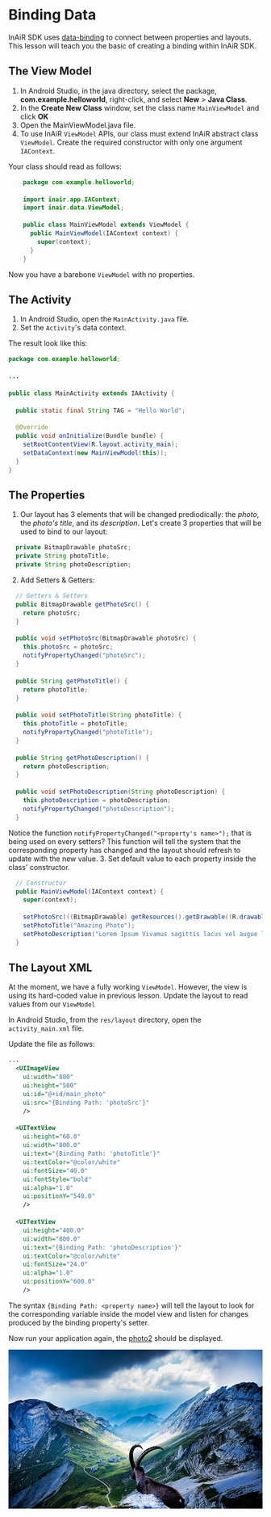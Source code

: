 Binding Data
============

InAiR SDK uses [data-binding](https://msdn.microsoft.com/en-us/library/ms752347%28v=vs.100%29.aspx) to connect between properties and layouts. This lesson will teach you the basic of creating a binding within InAiR SDK.

The View Model
--------------
1. In Android Studio, in the java directory, select the package, __com.example.helloworld__, right-click, and select __New__ > __Java Class__.
2. In the __Create New Class__ window, set the class name `MainViewModel` and click __OK__
3. Open the MainViewModel.java file.
4. To use InAiR `ViewModel` APIs, our class must extend InAiR abstract class `ViewModel`. Create the required constructor with only one argument `IAContext`. 

Your class should read as follows:
```java
    package com.example.helloworld;
    
    import inair.app.IAContext;
    import inair.data.ViewModel;
    
    public class MainViewModel extends ViewModel {
      public MainViewModel(IAContext context) {
        super(context);
      }
    }
```
Now you have a barebone `ViewModel` with no properties. 

The Activity
------------

1. In Android Studio, open the `MainActivity.java` file.
2. Set the `Activity`'s data context. 

The result look like this:

```java
package com.example.helloworld;

...

public class MainActivity extends IAActivity {

  public static final String TAG = "Hello World";

  @Override
  public void onInitialize(Bundle bundle) {
    setRootContentView(R.layout.activity_main);
    setDataContext(new MainViewModel(this));
  }
}
```

The Properties
--------------

1. Our layout has 3 elements that will be changed prediodically: the _photo_, the _photo's title_, and its _description_. Let's create 3 properties that will be used to bind to our layout:
```java
  private BitmapDrawable photoSrc;
  private String photoTitle;
  private String photoDescription;
```
2. Add Setters & Getters:
```java
  // Getters & Setters
  public BitmapDrawable getPhotoSrc() {
    return photoSrc;
  }

  public void setPhotoSrc(BitmapDrawable photoSrc) {
    this.photoSrc = photoSrc;
    notifyPropertyChanged("photoSrc");
  }

  public String getPhotoTitle() {
    return photoTitle;
  }

  public void setPhotoTitle(String photoTitle) {
    this.photoTitle = photoTitle;
    notifyPropertyChanged("photoTitle");
  }

  public String getPhotoDescription() {
    return photoDescription;
  }

  public void setPhotoDescription(String photoDescription) {
    this.photoDescription = photoDescription;
    notifyPropertyChanged("photoDescription");
  }
```
Notice the function `notifyPropertyChanged("<property's name>");` that is being used on every setters? This function will tell the system that the corresponding property has changed and the layout should refresh to update with the new value.
3. Set default value to each property inside the class' constructor.
```java
  // Constructor
  public MainViewModel(IAContext context) {
    super(context);

    setPhotoSrc(((BitmapDrawable) getResources().getDrawable((R.drawable.photo2))));
    setPhotoTitle("Amazing Photo");
    setPhotoDescription("Lorem Ipsum Vivamus sagittis lacus vel augue laoreet rutrum faucibus dolor auctor. Donec sed odio dui.");
  }
```

The Layout XML
--------------

At the moment, we have a fully working `ViewModel`. However, the view is using its hard-coded value in previous lesson. Update the layout to read values from our `ViewModel`

In Android Studio, from the `res/layout` directory, open the `activity_main.xml` file.

Update the file as follows:

```xml
...
  <UIImageView
    ui:width="800"
    ui:height="500"
    ui:id="@+id/main_photo"
    ui:src="{Binding Path: 'photoSrc'}"
    />

  <UITextView
    ui:height="60.0"
    ui:width="800.0"
    ui:text="{Binding Path: 'photoTitle'}"
    ui:textColor="@color/white"
    ui:fontSize="40.0"
    ui:fontStyle="bold"
    ui:alpha="1.0"
    ui:positionY="540.0"
    />

  <UITextView
    ui:height="400.0"
    ui:width="800.0"
    ui:text="{Binding Path: 'photoDescription'}"
    ui:textColor="@color/white"
    ui:fontSize="24.0"
    ui:alpha="1.0"
    ui:positionY="600.0"
    />
```

The syntax `{Binding Path: <property name>}` will tell the layout to look for the corresponding variable inside the model view and listen for changes produced by the binding property's setter.

Now run your application again, the [photo2](../images/photo2.jpg) should be displayed.

![Photo 2](../../images/photo2.jpg)

